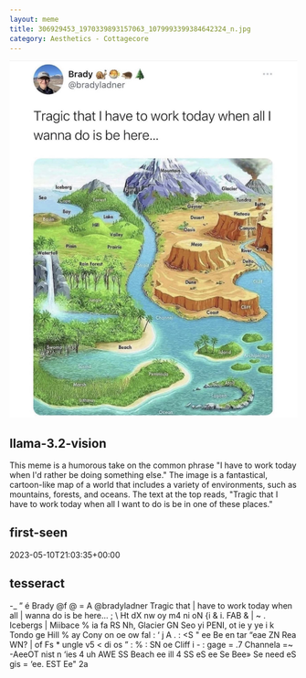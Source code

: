 ```yaml
---
layout: meme
title: 306929453_1970339893157063_1079993399384642324_n.jpg
category: Aesthetics - Cottagecore
---
```


<div markdown="0"><a href="306929453_1970339893157063_1079993399384642324_n.jpg"><img class="photo" src="306929453_1970339893157063_1079993399384642324_n.jpg" /></a>

<h2>llama-3.2-vision</h2>
<p title="Llama-3.2-11B is a really good model that probably gets the visual details right but doesn't understand literary or media references, and often fails to accurately represent the physical arrangement of objects and the implied relationships between the objects.">This meme is a humorous take on the common phrase &quot;I have to work today when I&#x27;d rather be doing something else.&quot; The image is a fantastical, cartoon-like map of a world that includes a variety of environments, such as mountains, forests, and oceans. The text at the top reads, &quot;Tragic that I have to work today when all I want to do is be in one of these places.&quot;</p>

<h2>first-seen</h2>
<p title="Because Git doesn't preserve file modification times, this metadata file contains the file's modification time when it was added to the library.">2023-05-10T21:03:35+00:00</p>

<h2>tesseract</h2>
<p title="Tesseract is often terrible and just gives a lot of nonsense characters, but it used to be the state of the art, and usually it is better at correctly representing text than llama-3.2-vision-11b.">-_ ” é Brady @f @ = A @bradyladner Tragic that | have to work today when all | wanna do is be here... ; \ Ht dX nw oy m4 ni oN &#123;i &amp; i. FAB &amp; | ~ . Icebergs | Miibace % ia fa RS Nh, Glacier GN Seo yi PENI, ot ie y ye i k Tondo ge Hill % ay Cony on oe ow fal : ‘ j A . : &lt;S &quot; ee Be en tar “eae ZN Rea WN? | of Fs * ungle v5 &lt; di os ” : % : SN oe Cliff i - : gage = .7 Channela =~ -AeeOT nist n ‘ies 4 uh AWE SS Beach ee ill 4 SS eS ee Se Bee» Se need eS gis = ‘ee. EST Ee&quot; 2a</p>

</div>

